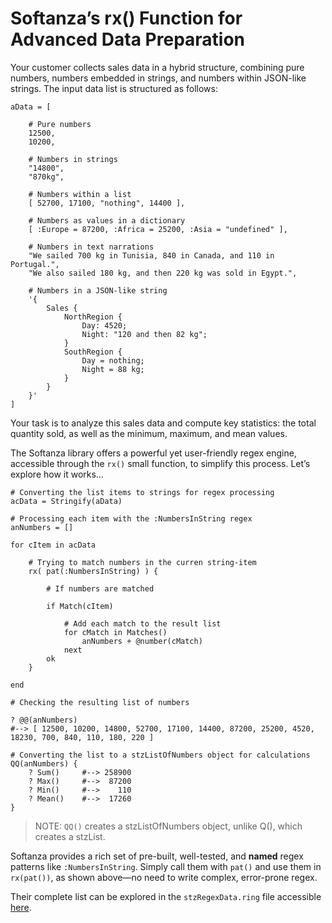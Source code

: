 # Softanza’s rx() Function for Advanced Data Preparation

Your customer collects sales data in a hybrid structure, combining pure numbers, numbers embedded in strings, and numbers within JSON-like strings. The input data list is structured as follows:

```ring
aData = [

    # Pure numbers
    12500,
    10200,

    # Numbers in strings
    "14800",
    "870kg",

    # Numbers within a list
    [ 52700, 17100, "nothing", 14400 ],

    # Numbers as values in a dictionary
    [ :Europe = 87200, :Africa = 25200, :Asia = "undefined" ],

    # Numbers in text narrations
    "We sailed 700 kg in Tunisia, 840 in Canada, and 110 in Portugal.",
    "We also sailed 180 kg, and then 220 kg was sold in Egypt.",

    # Numbers in a JSON-like string
    '{
        Sales {
            NorthRegion {
                Day: 4520;
                Night: "120 and then 82 kg";
            }
            SouthRegion {
                Day = nothing;
                Night = 88 kg;
            }
        }
    }'
]
```

Your task is to analyze this sales data and compute key statistics: the total quantity sold, as well as the minimum, maximum, and mean values.

The Softanza library offers a powerful yet user-friendly regex engine, accessible through the `rx()` small function, to simplify this process. Let’s explore how it works…

```ring
# Converting the list items to strings for regex processing
acData = Stringify(aData)

# Processing each item with the :NumbersInString regex
anNumbers = []

for cItem in acData

    # Trying to match numbers in the curren string-item
    rx( pat(:NumbersInString) ) {

        # If numbers are matched
        
        if Match(cItem)

            # Add each match to the result list
            for cMatch in Matches()
                anNumbers + @number(cMatch)
            next
        ok
    }

end

# Checking the resulting list of numbers

? @@(anNumbers)
#--> [ 12500, 10200, 14800, 52700, 17100, 14400, 87200, 25200, 4520, 18230, 700, 840, 110, 180, 220 ]

# Converting the list to a stzListOfNumbers object for calculations
QQ(anNumbers) {
    ? Sum()     #--> 258900
    ? Max()     #-->  87200
    ? Min()     #-->    110
    ? Mean()    #-->  17260
}
```
> NOTE:  `QQ()` creates a stzListOfNumbers object, unlike Q(), which creates a stzList.

Softanza provides a rich set of pre-built, well-tested, and **named** regex patterns like `:NumbersInString`. Simply call them with `pat()` and use them in `rx(pat())`, as shown above—no need to write complex, error-prone regex.

Their complete list can be explored in the `stzRegexData.ring` file accessible [here](https://github.com/mayouni/stzlib/blob/main/libraries/stzlib/data/stzRegexData.ring).